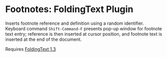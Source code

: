# Footnotes: FoldingText Plugin

Inserts footnote reference and definition using a random identifier. Keyboard command `Shift-Command-F` presents pop-up window for footnote text entry; reference is then inserted at cursor position, and footnote text is inserted at the end of the document.

Requires [FoldingText 1.3](http://support.foldingtext.com/discussions/development-versions)

